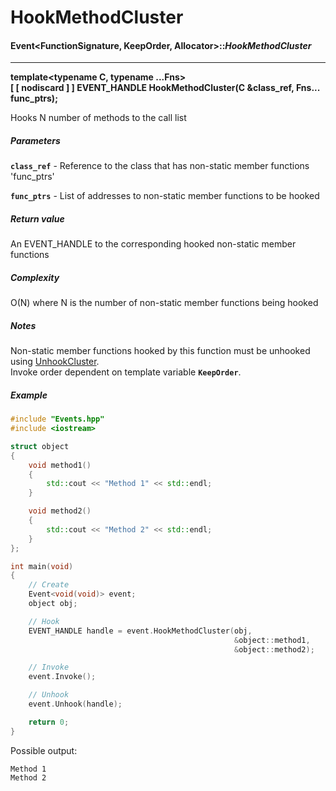# HookMethodCluster
#### Event<FunctionSignature, KeepOrder, Allocator>::___HookMethodCluster___

-----

__template<typename C, typename ...Fns>  
  [ [ nodiscard \] \] EVENT_HANDLE HookMethodCluster(C &class_ref, Fns... func_ptrs);__

Hooks N number of methods to the call list

##### Parameters
__`class_ref`__ - Reference to the class that has non-static member functions 'func_ptrs'

__`func_ptrs`__ - List of addresses to non-static member functions to be hooked

##### Return value
An EVENT_HANDLE to the corresponding hooked non-static member functions

##### Complexity
O(N) where N is the number of non-static member functions being hooked

##### Notes
Non-static member functions hooked by this function must be unhooked using [UnhookCluster](https://github.com/itstristanb/Events/wiki/UnhookCluster).  
Invoke order dependent on template variable __`KeepOrder`__.

##### Example
```c++
#include "Events.hpp"
#include <iostream>

struct object
{
    void method1()
    {
        std::cout << "Method 1" << std::endl;
    }

    void method2()
    {
        std::cout << "Method 2" << std::endl;
    }
};

int main(void)
{
    // Create
    Event<void(void)> event;
    object obj;

    // Hook
    EVENT_HANDLE handle = event.HookMethodCluster(obj,
                                                  &object::method1,
                                                  &object::method2);

    // Invoke
    event.Invoke();

    // Unhook
    event.Unhook(handle);

    return 0;
}
```

Possible output:

```c++17
Method 1
Method 2
```